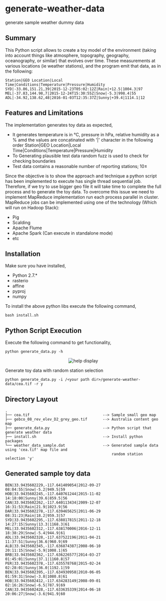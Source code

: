# generate-weather-data
generate sample weather dummy data

## Summary

This Python script allows to create a toy model of the environment (taking into account things like atmosphere, topography, geography,
oceanography, or similar) that evolves over time. These measurements at various locations (ie weather
stations), and the program emit that data, as in the following:

```
Station|GEO Location|Local Time|Conditions|Temperature|Pressure|Humidity
SYD|-33.86,151.21,39|2015-12-23T05:02:12Z|Rain|+12.5|1004.3|97
MEL|-37.83,144.98,7|2015-12-24T15:30:55Z|Snow|-5.3|998.4|55
ADL|-34.92,138.62,48|2016-01-03T12:35:37Z|Sunny|+39.4|1114.1|12
```

## Features and Limitations

The implementation generates toy data as expected,

- It generates temperature is in °C, pressure in hPa, relative humidity as a % amd the values are concatinated with '|' character in the following order Station|GEO Location|Local Time|Conditions|Temperature|Pressure|Humidity
- To Generating plausible test data random fuzz is used to check for checking boundaries
- Test data contains a reasonable number of reporting stations; 10±

Since the objective is to show the approach and technique a python script has been implemented to execute has single thread sequential job. Therefore, if we try to use bigger geo file it will take time to complete the full process and to generate the toy data. To overcome this issue we need to implement MapReduce implementation run each process parallel in cluster.
MapReduce jobs can be implemented using one of the technology (Which will run on Hadoop Stack):

- Pig
- Scalding
- Apache Flume
- Apache Spark (Can execute in standalone mode)
- etc

## Installation

Make sure you have installed,

- Python 2.7.*
- rasterio
- affine
- pyproj
- numpy

To install the above python libs execute the following command,

```
bash install.sh
```

## Python Script Execution

Execute the following command to get functionality,

```
python generate_data.py -h
```

<p align="center">
    <img src="https://raw.githubusercontent.com/Renien/generate-weather-data/master/doc/blob/help.jpg" alt="help display">
</p>

Generate toy data with random station selection

```
python generate_data.py -i /<your path dir>/generate-weather-data/cea.tif -r y
```

## Directory Layout

```
.
├── cea.tif                                 --> Sample small geo map
├── gebco_08_rev_elev_D2_grey_geo.tif       --> Australia content geo map
├── generate_data.py                        --> Python script that generate weather data
├── install.sh                              --> Install python packages
└── weather_data_sample.dat                 --> Generated sample data using 'cea.tif' map file and
                                                random station selection 'y'
```

## Generated sample toy data

```
BEN|33.9435602229,-117.641409054|2012-09-27 08:04:55|Snow|-5.2|949.5|59
HOB|33.9435602245,-117.640761244|2015-11-02 14:18:00|Sunny|39.6|859.5|56
CAN|33.9435602262,-117.640113434|2009-12-07 16:31:53|Rain|21.9|1023.9|56
DAR|33.9435602278,-117.639465625|2011-06-29 08:31:23|Rain|18.2|959.3|57
SYD|33.9435602295,-117.638817815|2011-12-18 14:27:15|Sunny|13.3|1168.3|61
MEL|33.9435602312,-117.638170006|2016-12-11 18:38:29|Snow|-5.4|944.9|61
ADL|33.9435602328,-117.637522196|2011-04-21 11:37:51|Sunny|36.6|960.9|69
ALB|33.9435602345,-117.636874387|2008-06-10 20:11:15|Snow|-5.9|1008.1|65
BRB|33.9435602362,-117.636226577|2014-03-27 01:45:01|Sunny|37.1|1160.8|57
PER|33.9435602378,-117.635578768|2015-02-24 02:28:01|Sunny|36.0|1192.1|59
BEN|33.9435602395,-117.634930958|2010-06-05 01:59:31|Snow|-3.8|1080.8|61
HOB|33.9435602412,-117.634283149|2008-09-01 02:16:26|Snow|-6.5|787.9|69
CAN|33.9435602428,-117.633635339|2014-06-18 20:06:27|Snow|-3.6|941.9|60
```
